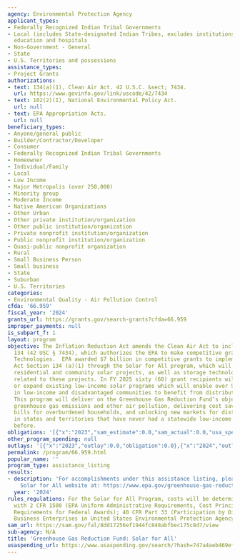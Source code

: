 ```yaml
---
agency: Environmental Protection Agency
applicant_types:
- Federally Recognized Indian Tribal Governments
- Local (includes State-designated Indian Tribes, excludes institutions of higher
  education and hospitals
- Non-Government - General
- State
- U.S. Territories and possessions
assistance_types:
- Project Grants
authorizations:
- text: 134(a)(1), Clean Air Act. 42 U.S.C. &sect; 7434.
  url: https://www.govinfo.gov/link/uscode/42/7434
- text: 102(2)(I), National Environmental Policy Act.
  url: null
- text: EPA Appropriation Acts.
  url: null
beneficiary_types:
- Anyone/general public
- Builder/Contractor/Developer
- Consumer
- Federally Recognized Indian Tribal Governments
- Homeowner
- Individual/Family
- Local
- Low Income
- Major Metropolis (over 250,000)
- Minority group
- Moderate Income
- Native American Organizations
- Other Urban
- Other private institution/organization
- Other public institution/organization
- Private nonprofit institution/organization
- Public nonprofit institution/organization
- Quasi-public nonprofit organization
- Rural
- Small Business Person
- Small business
- State
- Suburban
- U.S. Territories
categories:
- Environmental Quality - Air Pollution Control
cfda: '66.959'
fiscal_year: '2024'
grants_url: https://grants.gov/search-grants?cfda=66.959
improper_payments: null
is_subpart_f: 1
layout: program
objective: The Inflation Reduction Act amends the Clean Air Act to include Section
  134 (42 USC § 7434), which authorizes the EPA to make competitive grants for Zero-Emissions
  Technologies.  EPA awarded $7 billion in competitive grants to implement Clean Air
  Act Section 134 (a)(1) through the Solar for All program, which will prioritize
  residential and community solar projects, as well as storage technologies and upgrades
  related to these projects. In FY 2025 sixty (60) grant recipients will create new
  or expand existing low-income solar programs which will enable over 900,000 households
  in low-income and disadvantaged communities to benefit from distributed solar energy.
  This program will deliver on the Greenhouse Gas Reduction Fund’s objectives by reducing
  greenhouse gas emissions and other air pollution, delivering cost savings on electric
  bills for overburdened households, and unlocking new markets for distributed solar
  in states and territories that have never had a statewide low-income solar program
  before.
obligations: '[{"x":"2023","sam_estimate":0.0,"sam_actual":0.0,"usa_spending_actual":0.0},{"x":"2024","sam_estimate":0.0,"sam_actual":6976000.0,"usa_spending_actual":7000000000.0},{"x":"2025","sam_estimate":0.0,"sam_actual":0.0,"usa_spending_actual":0.0}]'
other_program_spending: null
outlays: '[{"x":"2023","outlay":0.0,"obligation":0.0},{"x":"2024","outlay":34041207.41,"obligation":6750200000.0},{"x":"2025","outlay":0.0,"obligation":249800000.0}]'
permalink: /program/66.959.html
popular_name: ''
program_type: assistance_listing
results:
- description: 'For accomplishments under this assistance listing, please visit the
    Solar for All website at: https://www.epa.gov/greenhouse-gas-reduction-fund/solar-all.'
  year: '2024'
rules_regulations: For the Solar for All Program, costs will be determined in accordance
  with 2 CFR 1500 (EPA Uniform Administrative Requirements, Cost Principles, and Audit
  Requirements for Federal Awards); 40 CFR Part 33 (Participation by Disadvantaged
  Business Enterprises in United States Environmental Protection Agency Programs).
sam_url: https://sam.gov/fal/8dd17256ef1944fc848abfbec175c8d7/view
sub-agency: N/A
title: 'Greenhouse Gas Reduction Fund: Solar for All'
usaspending_url: https://www.usaspending.gov/search/?hash=747a4aeb469ef2eef760baab4b6ada59
---
```

